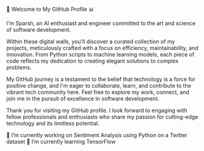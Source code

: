 👋 Welcome to My GitHub Profile 📊

I'm Sparsh, an AI enthusiast and engineer committed to the art and science of software development.

Within these digital walls, you'll discover a curated collection of my projects, meticulously crafted with a focus on efficiency, maintainability, and innovation. From Python scripts to machine learning models, each piece of code reflects my dedication to creating elegant solutions to complex problems.

My GitHub journey is a testament to the belief that technology is a force for positive change, and I'm eager to collaborate, learn, and contribute to the vibrant tech community here. Feel free to explore my work, connect, and join me in the pursuit of excellence in software development.

Thank you for visiting my GitHub profile. I look forward to engaging with fellow professionals and enthusiasts who share my passion for cutting-edge technology and its limitless potential.

🔭 I’m currently working on Sentiment Analysis using Python on a Twitter dataset
🌱 I’m currently learning TensorFlow






